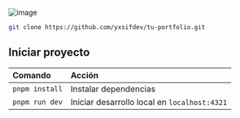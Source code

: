 ![image](https://github.com/yxsifdev/tu-portfolio/assets/161224634/d1b0a668-c474-4658-bdc5-218089203464)

```sh
git clone https://github.com/yxsifdev/tu-portfolio.git
```

## Iniciar proyecto

| Comando                   | Acción                                           |
| :------------------------ | :----------------------------------------------- |
| `pnpm install`            | Instalar dependencias                            |
| `pnpm run dev`            | Iniciar desarrollo local en `localhost:4321`     |
